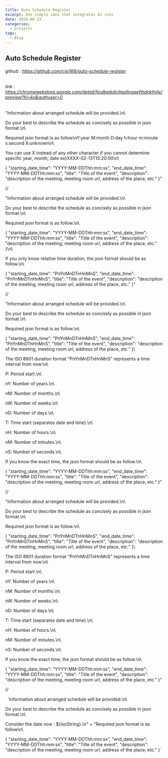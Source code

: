 ```yaml
---
title: Auto Schedule Register
excerpt: One simple idea that integrates AI into
date: 2024-06-23
categories:
  - projects
tags:
  - Blog
---
```

## Auto Schedule Register

###### github : https://github.com/cjsj166/auto-schedule-register
###### link : https://chromewebstore.google.com/detail/fjodbpikdciljgollogaefihdnkfnile/preview?hl=ko&authuser=0

## 


"Information about arranged schedule will be provided.\n\

Do your best to describe the schedule as concisely as possible in json format.\n\

Required json format is as follow\nY:year M:month D:day h:hour m:minute s:second X:unknown\n\

You can use X instead of any other character if you cannot determine specific year, month, date ex)XXXX-02-13T15:20:00\n\

{ \"starting_date_time\": \"YYYY-MM-DDThh:mm:ss\", \"end_date_time\": \"YYYY-MM-DDThh:mm:ss\", \"title\": \"Title of the event\", \"description\": \"description of the meeting, meeting room url, address of the place, etc.\" }"

//

  

"Information about arranged schedule will be provided.\n\

Do your best to describe the schedule as concisely as possible in json format.\n\

Required json format is as follow.\n\

{ \"starting_date_time\": \"YYYY-MM-DDThh:mm:ss\", \"end_date_time\": \"YYYY-MM-DDThh:mm:ss\", \"title\": \"Title of the event\", \"description\": \"description of the meeting, meeting room url, address of the place, etc.\" }\n\

If you only know relative time duration, the json format should be as follow.\n\

{ \"starting_date_time\": \"PnYnMnDTnHnMnS\", \"end_date_time\": \"PnYnMnDTnHnMnS\", \"title\": \"Title of the event\", \"description\": \"description of the meeting, meeting room url, address of the place, etc.\" }"

//

  

"Information about arranged schedule will be provided.\n\

Do your best to describe the schedule as concisely as possible in json format.\n\

Required json format is as follow.\n\

{ \"starting_date_time\": \"PnYnMnDTnHnMnS\", \"end_date_time\": \"PnYnMnDTnHnMnS\", \"title\": \"Title of the event\", \"description\": \"description of the meeting, meeting room url, address of the place, etc.\" }\

The ISO 8601 duration format \"PnYnMnDTnHnMnS\" represents a time interval from now:\n\

P: Period start.\n\

nY: Number of years.\n\

nM: Number of months.\n\

nW: Number of weeks.\n\

nD: Number of days.\n\

T: Time start (separates date and time).\n\

nH: Number of hours.\n\

nM: Number of minutes.\n\

nS: Number of seconds.\n\

If you know the exact time, the json format should be as follow.\n\

{ \"starting_date_time\": \"YYYY-MM-DDThh:mm:ss\", \"end_date_time\": \"YYYY-MM-DDThh:mm:ss\", \"title\": \"Title of the event\", \"description\": \"description of the meeting, meeting room url, address of the place, etc.\" }"

//

  

"Information about arranged schedule will be provided.\n\

Do your best to describe the schedule as concisely as possible in json format.\n\

Required json format is as follow.\n\

{ \"starting_date_time\": \"PnYnMnDTnHnMnS\", \"end_date_time\": \"PnYnMnDTnHnMnS\", \"title\": \"Title of the event\", \"description\": \"description of the meeting, meeting room url, address of the place, etc.\" }\

The ISO 8601 duration format \"PnYnMnDTnHnMnS\" represents a time interval from now:\n\

P: Period start.\n\

nY: Number of years.\n\

nM: Number of months.\n\

nW: Number of weeks.\n\

nD: Number of days.\n\

T: Time start (separates date and time).\n\

nH: Number of hours.\n\

nM: Number of minutes.\n\

nS: Number of seconds.\n\

If you know the exact time, the json format should be as follow.\n\

{ \"starting_date_time\": \"YYYY-MM-DDThh:mm:ss\", \"end_date_time\": \"YYYY-MM-DDThh:mm:ss\", \"title\": \"Title of the event\", \"description\": \"description of the meeting, meeting room url, address of the place, etc.\" }"

//

  

  `Information about arranged schedule will be provided.\n\

Do your best to describe the schedule as concisely as possible in json format.\n\

Consider the date now : ${isoString}.\n\" + "Required json format is as follow\n\

{ \"starting_date_time\": \"YYYY-MM-DDThh:mm:ss\", \"end_date_time\": \"YYYY-MM-DDThh:mm:ss\", \"title\": \"Title of the event\", \"description\": \"description of the meeting, meeting room url, address of the place, etc.\" }`
